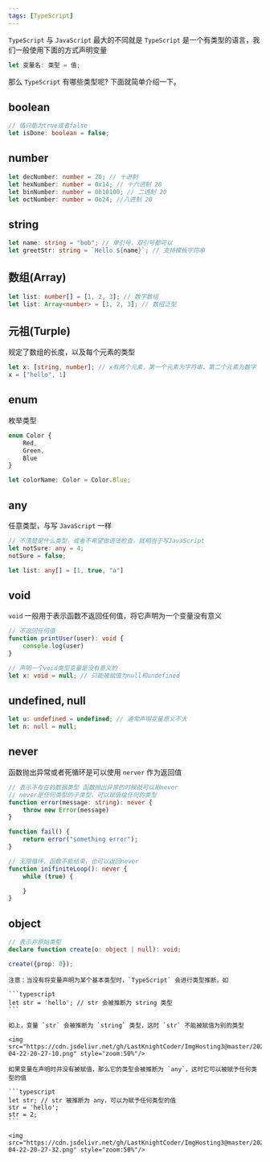```yaml
---
tags: [TypeScript]
---
```


`TypeScript` 与 `JavaScript` 最大的不同就是 `TypeScript` 是一个有类型的语言，我们一般使用下面的方式声明变量

```typescript
let 变量名: 类型 = 值;
```

那么 `TypeScript` 有哪些类型呢? 下面就简单介绍一下。

## boolean

```typescript
// 值只能为true或者false
let isDone: boolean = false;
```

## number

```typescript
let decNumber: number = 20; // 十进制
let hexNumber: number = 0x14; // 十六进制 20
let binNumber: number = 0b10100; // 二进制 20
let octNumber: number = 0o24; //八进制 20
```

## string

```typescript
let name: string = "bob"; // 单引号，双引号都可以
let greetStr: string = `Hello ${name}`; // 支持模板字符串
```

## 数组(Array)

```typescript
let list: number[] = [1, 2, 3]; // 数字数组
let list: Array<number> = [1, 2, 3]; // 数组泛型
```

## 元祖(Turple)

规定了数组的长度，以及每个元素的类型

```typescript
let x: [string, number]; // x有两个元素，第一个元素为字符串，第二个元素为数字
x = ["hello", 1]
```

## enum

枚举类型

```typescript
enum Color {
    Red,
    Green,
    Blue
}

let colorName: Color = Color.Blue;
```

## any

任意类型，与写 `JavaScript` 一样

```typescript
// 不清楚是什么类型，或者不希望做语法检查，就相当于写JavaScript
let notSure: any = 4;
notSure = false;

let list: any[] = [1, true, "a"]
```

## void

`void` 一般用于表示函数不返回任何值，将它声明为一个变量没有意义

```typescript
// 不返回任何值
function printUser(user): void {
    console.log(user)
}

// 声明一个void类型变量是没有意义的
let x: void = null; // 只能被赋值为null和undefined
```

## undefined, null

```typescript
let u: undefined = undefined; // 通常声明变量意义不大
let n: null = null;
```

## never

函数抛出异常或者死循环是可以使用 `nerver` 作为返回值

```typescript
// 表示不存在的数据类型 函数抛出异常的时候就可以用never 
// never是任何类型的子类型，可以赋值给任何的类型
function error(message: string): never {
    throw new Error(message)
}

function fail() {
    return error("something error");
}

// 无限循环，函数不能结束，也可以返回never
function inifiniteLoop(): never {
    while (true) {

    }
}
```

## object

```typescript
// 表示非原始类型
declare function create(o: object | null): void;

create({prop: 0});
```

```` note
注意：当没有将变量声明为某个基本类型时，`TypeScript` 会进行类型推断，如

```typescript
let str = 'hello'; // str 会被推断为 string 类型
```

如上，变量 `str` 会被推断为 `string` 类型，这时 `str` 不能被赋值为别的类型

<img src="https://cdn.jsdelivr.net/gh/LastKnightCoder/ImgHosting3@master/202204222027102022-04-22-20-27-10.png" style="zoom:50%"/>

如果变量在声明时并没有被赋值，那么它的类型会被推断为 `any`，这时它可以被赋予任何类型的值

```typescript
let str; // str 被推断为 any，可以为赋予任何类型的值
str = 'hello';
str = 2;
```

<img src="https://cdn.jsdelivr.net/gh/LastKnightCoder/ImgHosting3@master/202204222027322022-04-22-20-27-32.png" style="zoom:50%"/>
````

